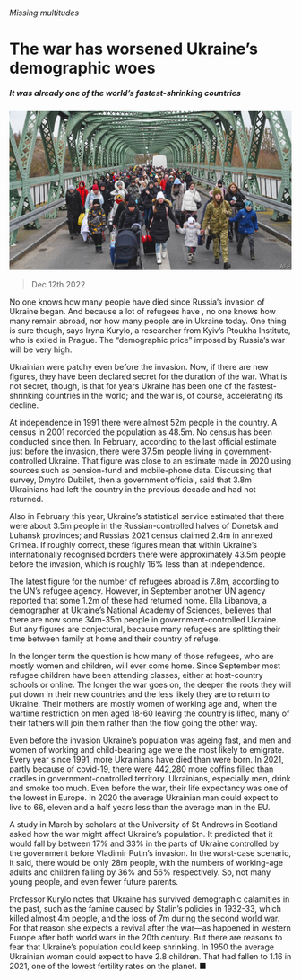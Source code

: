 ###### Missing multitudes

# The war has worsened Ukraine’s demographic woes 

##### It was already one of the world’s fastest-shrinking countries 

![image](images/20221217_EUP002.jpg) 

> Dec 12th 2022 

No one knows how many people have died since Russia’s invasion of Ukraine began. And because a lot of refugees have , no one knows how many remain abroad, nor how many people are in Ukraine today. One thing is sure though, says Iryna Kurylo, a researcher from Kyiv’s Ptoukha Institute, who is exiled in Prague. The “demographic price” imposed by Russia’s war will be very high.

Ukrainian  were patchy even before the invasion. Now, if there are new figures, they have been declared secret for the duration of the war. What is not secret, though, is that for years Ukraine has been one of the fastest-shrinking countries in the world; and the war is, of course, accelerating its decline. 

At independence in 1991 there were almost 52m people in the country. A census in 2001 recorded the population as 48.5m. No census has been conducted since then. In February, according to the last official estimate just before the invasion, there were 37.5m people living in government-controlled Ukraine. That figure was close to an estimate made in 2020 using sources such as pension-fund and mobile-phone data. Discussing that survey, Dmytro Dubilet, then a government official, said that 3.8m Ukrainians had left the country in the previous decade and had not returned. 

Also in February this year, Ukraine’s statistical service estimated that there were about 3.5m people in the Russian-controlled halves of Donetsk and Luhansk provinces; and Russia’s 2021 census claimed 2.4m in annexed Crimea. If roughly correct, these figures mean that within Ukraine’s internationally recognised borders there were approximately 43.5m people before the invasion, which is roughly 16% less than at independence. 

The latest figure for the number of refugees abroad is 7.8m, according to the UN’s refugee agency. However, in September another UN agency reported that some 1.2m of these had returned home. Ella Libanova, a demographer at Ukraine’s National Academy of Sciences, believes that there are now some 34m-35m people in government-controlled Ukraine. But any figures are conjectural, because many refugees are splitting their time between family at home and their country of refuge. 

In the longer term the question is how many of those refugees, who are mostly women and children, will ever come home. Since September most refugee children have been attending classes, either at host-country schools or online. The longer the war goes on, the deeper the roots they will put down in their new countries and the less likely they are to return to Ukraine. Their mothers are mostly women of working age and, when the wartime restriction on men aged 18-60 leaving the country is lifted, many of their fathers will join them rather than the flow going the other way. 

Even before the invasion Ukraine’s population was ageing fast, and men and women of working and child-bearing age were the most likely to emigrate. Every year since 1991, more Ukrainians have died than were born. In 2021, partly because of covid-19, there were 442,280 more coffins filled than cradles in government-controlled territory. Ukrainians, especially men, drink and smoke too much. Even before the war, their life expectancy was one of the lowest in Europe. In 2020 the average Ukrainian man could expect to live to 66, eleven and a half years less than the average man in the EU.

A study in March by scholars at the University of St Andrews in Scotland asked how the war might affect Ukraine’s population. It predicted that it would fall by between 17% and 33% in the parts of Ukraine controlled by the government before Vladimir Putin’s invasion. In the worst-case scenario, it said, there would be only 28m people, with the numbers of working-age adults and children falling by 36% and 56% respectively. So, not many young people, and even fewer future parents. 

Professor Kurylo notes that Ukraine has survived demographic calamities in the past, such as the famine caused by Stalin’s policies in 1932-33, which killed almost 4m people, and the loss of 7m during the second world war. For that reason she expects a revival after the war—as happened in western Europe after both world wars in the 20th century. But there are reasons to fear that Ukraine’s population could keep shrinking. In 1950 the average Ukrainian woman could expect to have 2.8 children. That had fallen to 1.16 in 2021, one of the lowest fertility rates on the planet. ■


